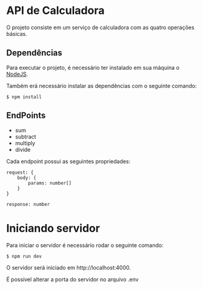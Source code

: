 # API de Calculadora

O projeto consiste em um serviço de calculadora com as quatro operações básicas.

## Dependências

Para executar o projeto, é necessário ter instalado em sua máquina o [NodeJS](https://nodejs.org/pt-br/).

Também erá necessário instalar as dependências com o seguinte comando:

```
$ npm install
```

## EndPoints

- sum
- subtract
- multiply
- divide

Cada endpoint possui as seguintes propriedades:

```
request: {
    body: {
        params: number[]
    }
}

response: number
```

# Iniciando servidor

Para iniciar o servidor é necessário rodar o seguinte comando:

```
$ npm run dev
```

O servidor será iniciado em http://localhost:4000.

É possível alterar a porta do servidor no arquivo .env
